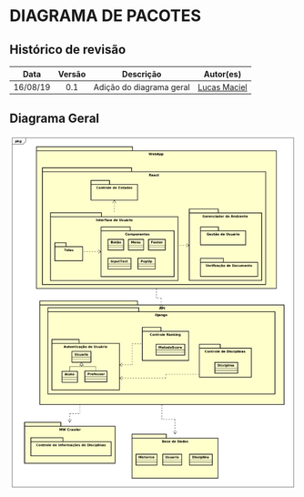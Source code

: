 # DIAGRAMA DE PACOTES

## Histórico de revisão

| Data | Versão | Descrição | Autor(es)|
|:----:|:------:|:---------:|:--------:|
| 16/08/19 | 0.1 | Adição do diagrama geral | [Lucas Maciel](https://github.com/Ridersk) |

## Diagrama Geral

![Diagrama de Geral](./assets/img/diagrama_geral_pacotes.png)
